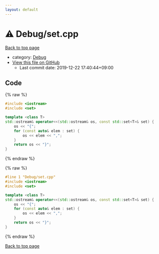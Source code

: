 ```yaml
---
layout: default
---
```


<!-- mathjax config similar to math.stackexchange -->
<script type="text/javascript" async
  src="https://cdnjs.cloudflare.com/ajax/libs/mathjax/2.7.5/MathJax.js?config=TeX-MML-AM_CHTML">
</script>
<script type="text/x-mathjax-config">
  MathJax.Hub.Config({
    TeX: { equationNumbers: { autoNumber: "AMS" }},
    tex2jax: {
      inlineMath: [ ['$','$'] ],
      processEscapes: true
    },
    "HTML-CSS": { matchFontHeight: false },
    displayAlign: "left",
    displayIndent: "2em"
  });
</script>

<script type="text/javascript" src="https://cdnjs.cloudflare.com/ajax/libs/jquery/3.4.1/jquery.min.js"></script>
<script src="https://cdn.jsdelivr.net/npm/jquery-balloon-js@1.1.2/jquery.balloon.min.js" integrity="sha256-ZEYs9VrgAeNuPvs15E39OsyOJaIkXEEt10fzxJ20+2I=" crossorigin="anonymous"></script>
<script type="text/javascript" src="../../assets/js/copy-button.js"></script>
<link rel="stylesheet" href="../../assets/css/copy-button.css" />


# :warning: Debug/set.cpp

<a href="../../index.html">Back to top page</a>

* category: <a href="../../index.html#a603905470e2a5b8c13e96b579ef0dba">Debug</a>
* <a href="{{ site.github.repository_url }}/blob/master/Debug/set.cpp">View this file on GitHub</a>
    - Last commit date: 2019-12-22 17:40:44+09:00




## Code

<a id="unbundled"></a>
{% raw %}
```cpp
#include <iostream>
#include <set>

template <class T>
std::ostream& operator<<(std::ostream& os, const std::set<T>& set) {
    os << "{";
    for (const auto& elem : set) {
        os << elem << ",";
    }
    return os << "}";
}

```
{% endraw %}

<a id="bundled"></a>
{% raw %}
```cpp
#line 1 "Debug/set.cpp"
#include <iostream>
#include <set>

template <class T>
std::ostream& operator<<(std::ostream& os, const std::set<T>& set) {
    os << "{";
    for (const auto& elem : set) {
        os << elem << ",";
    }
    return os << "}";
}

```
{% endraw %}

<a href="../../index.html">Back to top page</a>

